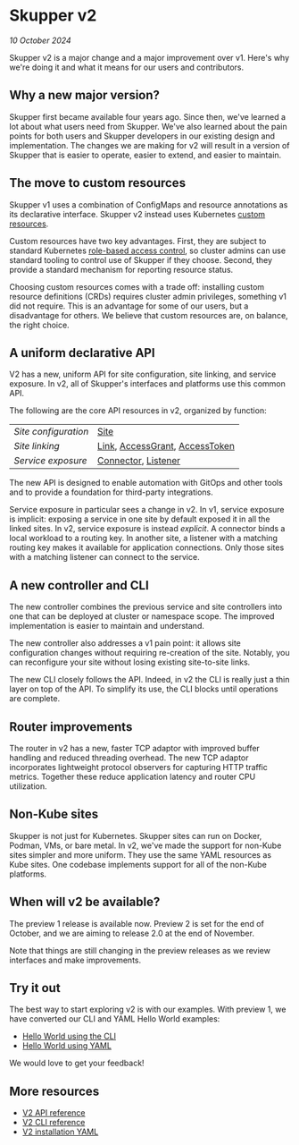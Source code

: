 # Skupper v2

_10 October 2024_

Skupper v2 is a major change and a major improvement over v1.  Here's
why we're doing it and what it means for our users and contributors.

## Why a new major version?

Skupper first became available four years ago.  Since then, we've
learned a lot about what users need from Skupper.  We've also learned
about the pain points for both users and Skupper developers in our
existing design and implementation.  The changes we are making for v2
will result in a version of Skupper that is easier to operate, easier
to extend, and easier to maintain.

## The move to custom resources

Skupper v1 uses a combination of ConfigMaps and resource annotations
as its declarative interface.  Skupper v2 instead uses Kubernetes
[custom resources][custom-resources].

Custom resources have two key advantages.  First, they are subject to
standard Kubernetes [role-based access control][rbac], so cluster
admins can use standard tooling to control use of Skupper if they
choose.  Second, they provide a standard mechanism for reporting
resource status.

Choosing custom resources comes with a trade off: installing custom
resource definitions (CRDs) requires cluster admin privileges,
something v1 did not require.  This is an advantage for some of our
users, but a disadvantage for others.  We believe that custom
resources are, on balance, the right choice.

[custom-resources]: https://kubernetes.io/docs/concepts/extend-kubernetes/api-extension/custom-resources/
[rbac]: https://kubernetes.io/docs/reference/access-authn-authz/rbac/

## A uniform declarative API

V2 has a new, uniform API for site configuration, site linking, and
service exposure.  In v2, all of Skupper's interfaces and platforms
use this common API.

The following are the core API resources in v2, organized by function:

| | |
| - | - |
| *Site configuration* | [Site][site-ref] |
| *Site linking* |  [Link][link-ref], [AccessGrant][access-grant-ref], [AccessToken][access-token-ref] |
| *Service exposure* | [Connector][connector-ref], [Listener][listener-ref] |

[site-ref]: https://skupperproject.github.io/refdog/resources/site.html
[link-ref]: https://skupperproject.github.io/refdog/resources/link.html
[access-grant-ref]: https://skupperproject.github.io/refdog/resources/accessgrant.html
[access-token-ref]: https://skupperproject.github.io/refdog/resources/accesstoken.html
[connector-ref]: https://skupperproject.github.io/refdog/resources/connector.html
[listener-ref]: https://skupperproject.github.io/refdog/resources/listener.html

The new API is designed to enable automation with GitOps and other
tools and to provide a foundation for third-party integrations.

Service exposure in particular sees a change in v2.  In v1, service
exposure is implicit: exposing a service in one site by default
exposed it in all the linked sites.  In v2, service exposure is
instead *explicit*.  A connector binds a local workload to a routing
key.  In another site, a listener with a matching routing key makes it
available for application connections.  Only those sites with a
matching listener can connect to the service.

## A new controller and CLI

The new controller combines the previous service and site controllers
into one that can be deployed at cluster or namespace scope.  The
improved implementation is easier to maintain and understand.

The new controller also addresses a v1 pain point: it allows site
configuration changes without requiring re-creation of the site.
Notably, you can reconfigure your site without losing existing
site-to-site links.

The new CLI closely follows the API.  Indeed, in v2 the CLI is really
just a thin layer on top of the API.  To simplify its use, the CLI
blocks until operations are complete.

## Router improvements

The router in v2 has a new, faster TCP adaptor with improved buffer
handling and reduced threading overhead.  The new TCP adaptor
incorporates lightweight protocol observers for capturing HTTP traffic
metrics.  Together these reduce application latency and router CPU
utilization.

<!-- In v1, HA for routers was  -->
<!-- HA router configuration -->
<!-- - HA routers! -->

## Non-Kube sites

Skupper is not just for Kubernetes.  Skupper sites can run on Docker,
Podman, VMs, or bare metal.  In v2, we've made the support for
non-Kube sites simpler and more uniform.  They use the same YAML
resources as Kube sites.  One codebase implements support for all of
the non-Kube platforms.

<!-- ## The observability components stand apart -->

<!-- Deployment is separate from that of sites. -->

<!-- ## More stuff -->

<!-- Cert reloading -->
<!-- OpenShift site console plugin -->

<!-- - Service exposure model! -->
<!-- - (?) Attached connectors - Tracking pods in namespaces other than that of the site -->


<!-- - Gordon's preso -->
<!-- - My planning docs -->

<!-- - Observability decoupled - flexible deployment -->

<!-- ## Important to know -->

<!-- Gateways go away. -->
<!-- 1.x is _not_ backward compatible with 2. -->
<!-- We are developing tooling to migrate 1.x config to 2.x config. -->
<!-- stateful sets! -->

<!-- Multiple sites per single user -->
<!-- V2 also has a new approach to exposing pods in another namespace. -->
<!-- AttachedConnector and AttachedConnectorAnchor.  A better security -->
<!-- model. -->

<!-- | 1.x | 2.x | -->
<!-- |-|-| -->
<!-- | Gateways | Docker, Podman, and Systemd sites | -->

## When will v2 be available?

The preview 1 release is available now.  Preview 2 is set for the end
of October, and we are aiming to release 2.0 at the end of November.

Note that things are still changing in the preview releases as we
review interfaces and make improvements.

## Try it out

The best way to start exploring v2 is with our examples.  With preview
1, we have converted our CLI and YAML Hello World examples:

- [Hello World using the CLI](https://github.com/skupperproject/skupper-example-hello-world/tree/v2)
- [Hello World using YAML](https://github.com/skupperproject/skupper-example-yaml/tree/v2)

We would love to get your feedback!

## More resources

- [V2 API reference](https://skupperproject.github.io/refdog/resources/)
- [V2 CLI reference](https://skupperproject.github.io/refdog/commands/)
- [V2 installation YAML](https://skupper.io/v2/install.yaml)

